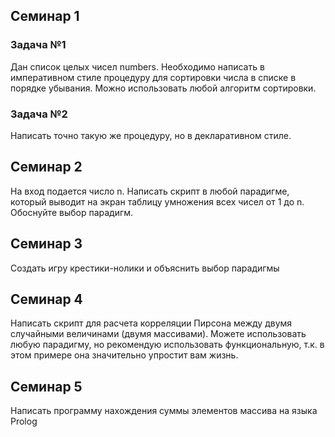 ## Семинар 1

### Задача №1
Дан список целых чисел numbers. Необходимо написать в императивном стиле процедуру для сортировки числа в списке в порядке убывания. Можно использовать любой алгоритм сортировки.

### Задача №2
Написать точно такую же процедуру, но в декларативном стиле.

## Семинар 2
На вход подается число n.
Написать скрипт в любой парадигме, который выводит на экран таблицу умножения всех чисел от 1 до n.
Обоснуйте выбор парадигм.

## Семинар 3
Создать игру крестики-нолики и объяснить выбор парадигмы

## Семинар 4
Написать скрипт для расчета корреляции Пирсона между двумя случайными величинами (двумя массивами). Можете использовать любую парадигму, но рекомендую использовать функциональную, т.к. в этом примере она значительно упростит вам жизнь.

## Семинар 5
Написать программу нахождения суммы элементов массива на языка Prolog
